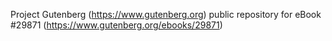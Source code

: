 Project Gutenberg (https://www.gutenberg.org) public repository for eBook #29871 (https://www.gutenberg.org/ebooks/29871)
